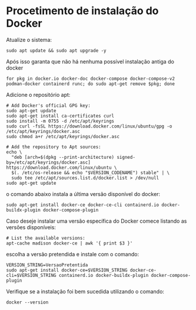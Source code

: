 # Procetimento de instalação do Docker

Atualize o sistema:

```shell
sudo apt update && sudo apt upgrade -y
```

Após isso garanta que não há nenhuma possível instalação antiga do docker

```shell
for pkg in docker.io docker-doc docker-compose docker-compose-v2 podman-docker containerd runc; do sudo apt-get remove $pkg; done
```

Adicione o repositório apt:

```shell
# Add Docker's official GPG key:
sudo apt-get update
sudo apt-get install ca-certificates curl
sudo install -m 0755 -d /etc/apt/keyrings
sudo curl -fsSL https://download.docker.com/linux/ubuntu/gpg -o /etc/apt/keyrings/docker.asc
sudo chmod a+r /etc/apt/keyrings/docker.asc

# Add the repository to Apt sources:
echo \
  "deb [arch=$(dpkg --print-architecture) signed-by=/etc/apt/keyrings/docker.asc] https://download.docker.com/linux/ubuntu \
  $(. /etc/os-release && echo "$VERSION_CODENAME") stable" | \
  sudo tee /etc/apt/sources.list.d/docker.list > /dev/null
sudo apt-get update
```

o comando abaixo instala a última versão disponível do docker:

```shell
sudo apt-get install docker-ce docker-ce-cli containerd.io docker-buildx-plugin docker-compose-plugin
```

Caso deseje instalar uma versão específica do Docker comece listando as versões disponíveis:

```shell
# List the available versions:
apt-cache madison docker-ce | awk '{ print $3 }'
```

escolha a versão pretendida e instale com o comando:

```shell
VERSION_STRING=VersaoPretentida
sudo apt-get install docker-ce=$VERSION_STRING docker-ce-cli=$VERSION_STRING containerd.io docker-buildx-plugin docker-compose-plugin
```

Verifique se a instalação foi bem sucedida utilizando o comando:

```shell
docker --version
```
